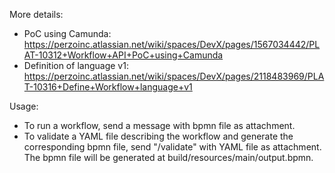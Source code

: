 More details: 
- PoC using Camunda: https://perzoinc.atlassian.net/wiki/spaces/DevX/pages/1567034442/PLAT-10312+Workflow+API+PoC+using+Camunda
- Definition of language v1: https://perzoinc.atlassian.net/wiki/spaces/DevX/pages/2118483969/PLAT-10316+Define+Workflow+language+v1

Usage:
- To run a workflow, send a message with bpmn file as attachment.
- To validate a YAML file describing the workflow and generate the corresponding bpmn file, send "/validate" with YAML file as attachment. The bpmn file will be generated at build/resources/main/output.bpmn.
